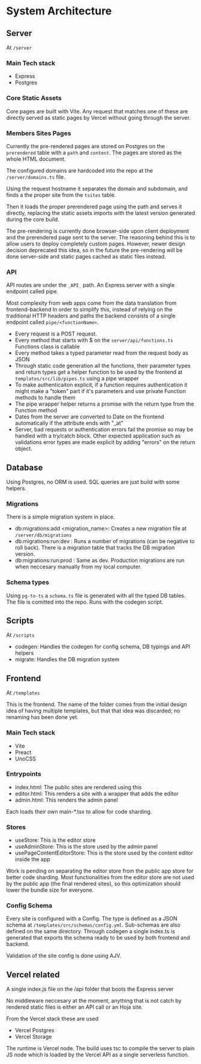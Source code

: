 # System Architecture

## Server

At `/server`

### Main Tech stack

- Express
- Postgres

### Core Static Assets

Core pages are built with Vite. Any request that matches one of these are directly served as static pages by Vercel without going through the server.

### Members Sites Pages

Currently the pre-rendered pages are stored on Postgres on the `prerendered` table with a `path` and `content`. The pages are stored as the whole HTML document.

The configured domains are hardcoded into the repo at the `/server/domains.ts` file.

Using the request hostname it separates the domain and subdomain, and finds a the proper site from the `tsites` table.

Then it loads the proper prerendered page using the path and serves it directly, replacing the static assets imports with the latest version generated during the core build.

The pre-rendering is currently done browser-side upon client deployment and the prerendered page sent to the server. The reasoning behind this is to allow users to deploy completely custom pages. However, newer design decision deprecated this idea, so in the future the pre-rendering will be done server-side and static pages cached as static files instead.

### API

API routes are under the `_API_` path.
An Express server with a single endpoint called pipe.

Most complexity from web apps come from the data translation from frontend-backend
In order to simplify this, instead of relying on the traditional HTTP headers and paths
the backend consists of a single endpoint called `pipe/<functionName>`.

- Every request is a POST request.
- Every method that starts with $ on the `server/api/functions.ts` Functions class is callable
- Every method takes a typed parameter read from the request body as JSON
- Through static code generation all the functions, their parameter types and return types get a helper function to be used by the frontend at `templates/src/lib/pipes.ts` using a pipe wrapper
- To make authenticaiton explicit, if a function requires authentication it might make a "token" part if it's parameters and use private Function methods to handle them
- The pipe wrapper helper returns a promise with the return type from the Function method
- Dates from the server are converted to Date on the frontend automatically if the attribute ends with "_at"
- Server, bad requests or authentication errors fail the promise so may be handled with a try/catch block. Other expected application such as validations error types are made explicit by adding "errors" on the return object.

## Database

Using Postgres, no ORM is used. SQL queries are just build with some helpers.

### Migrations

There is a simple migration system in place.

- db:migrations:add <migration_name>: Creates a new migration file at `/server/db/migrations`
- db:migrations:run:dev <number>: Runs a number of migrations (can be negative to roll back). There is a migration  table that tracks the DB migration version.
- db:migrations:run:prod <number>: Same as dev. Production migrations are run when neccesary manually from my local computer.

### Schema types

Using `pg-to-ts` a `schema.ts` file is generated with all the typed DB tables. The file is comitted into the repo. Runs with the codegen script.

## Scripts

At `/scripts`

- codegen: Handles the codegen for config schema, DB typings and API helpers
- migrate: Handles the DB migration system

## Frontend

At `/templates`

This is the frontend. The name of the folder comes from the initial design idea of having multiple templates, but that that idea was discarded; no renaming has been done yet.

### Main Tech stack

- Vite
- Preact
- UnoCSS

### Entrypoints

- index.html: The public sites are rendered using this
- editor.html: This renders a site with a wrapper that adds the editor
- admin.html: This renders the admin panel

Each loads their own main-*.tsx to allow for code sharding.

### Stores

- useStore: This is the editor store
- useAdminStore: This is the store used by the admin panel
- usePageContentEditorStore: This is the store used by the content editor inside the app

Work is pending on separating the editor store from the public app store for better code sharding. Most functionalities from the editor store are not used by the public app (the final rendered sites), so this optimization should lower the bundle size for everyone.

### Config Schema

Every site is configured with a Config. The type is defined as a JSON schema at `/templates/src/schemas/config.yml`. Sub-schemas are also defined on the same directory. Through codegen a single index.ts is generated that exports the schema ready to be used by both frontend and backend.

Validation of the site config is done using AJV.

## Vercel related

A single index.js file on the /api folder that boots the Express server

No middleware neccesary at the moment, anything that is not catch by rendered static files is either an API call or an Hoja site.

From the Vercel stack these are used

- Vercel Postgres
- Vercel Storage

The runtime is Vercel node. The build uses tsc to compile the server to plain JS node which is loaded by the Vercel API as a single serverless function.